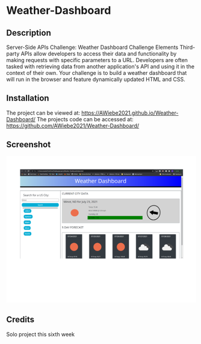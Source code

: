 # Weather-Dashboard


## Description 

Server-Side APIs Challenge: Weather Dashboard
Challenge Elements
Third-party APIs allow developers to access their data and functionality by making requests 
with specific parameters to a URL. Developers are often tasked with retrieving data from 
another application's API and using it in the context of their own. Your challenge is to 
build a weather dashboard that will run in the browser and feature dynamically updated HTML and CSS.


## Installation

The project can be viewed at: https://AWiebe2021.github.io/Weather-Dashboard/
The projects code can be accessed at: https://github.com/AWiebe2021/Weather-Dashboard/

## Screenshot
![Weather-Dashboard Screenshot](./assets/images/Screenshot.png)

## Credits
Solo project this sixth week
